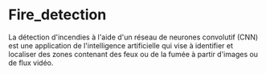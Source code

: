 # Fire_detection
La détection d'incendies à l'aide d'un réseau de neurones convolutif (CNN) est une application de l'intelligence artificielle qui vise à identifier et localiser des zones contenant des feux ou de la fumée à partir d'images ou de flux vidéo.
